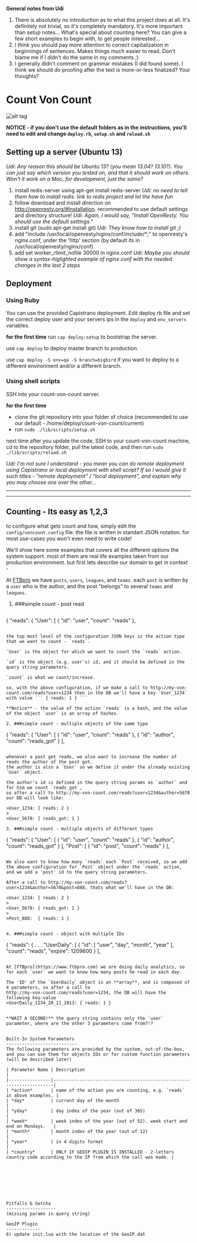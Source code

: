 **General notes from Udi**
1. There is absolutely no introduction as to what this project does at all. It's definitely not trivial, so it's completely mandatory. It's more important than setup notes... What's special about counting here?  You can give a few short examples to begin with, to get people interested...  
2. I think you should pay more attention to correct capitalization in beginnings of sentences. Makes things much easier to read. Don't blame me if I didn't do the same in my comments ;)  
3. I generally didn't comment on grammar mistakes (I did found some). I think we should do proofing after the text is more-or-less finalized? Your thoughts?


Count Von Count
=================
![alt tag](http://1.bp.blogspot.com/_zCGbA5Pv0PI/TGj5YnGEDDI/AAAAAAAADD8/ipYKIgc7Jg0/s400/CountVonCount.jpg)

**__NOTICE - if you don't use the default folders as in the instructions, you'll need to edit and change `deploy.rb`, `setup.sh` and  `reload.sh`__**

Setting up a server (Ubuntu 13) 
---------------------------------
*Udi: Any reason this should be Ubuntu 13? (you mean 13.04? 13.10?). You can just say which version you tested on, and that it should work on others. Won't it work on a Mac, for development, just the same?*  
1. install redis-server using apt-get install redis-server *Udi: no need to tell them how to install redis. link to redis project and let the have fun*  
2. follow download and install direction on http://openresty.org/#Installation. recommended to use default settings and directory structure! *Udi: Again, I would say, "Install OpenResty. You should use the default settings."*  
3. install git (sudo apt-get install git) *Udi: They know how to install git ;)*  
4. add "include /usr/local/openresty/nginx/conf/include/*;" to openresty's nginx.conf, under the 'http' section (by default its in /usr/local/openresty/nginx/conf)  
5. add set worker_rlimit_nofile 30000 in nginx.conf *Udi: Maybe you should show a syntax-higlighted example of nginx.conf with the needed changes in the last 2 steps*


Deployment
-----------------
### Using Ruby
You can use the provided Capistrano deployment.
Edit deploy.rb file and set the correct deploy user and your servers ips in the `deploy` and `env_servers` variables.

**for the first time** run `cap deploy:setup` to bootstrap the server.

use `cap deploy` to deploy master branch to production.

use `cap deploy -S env=qa -S branch=bigbird` if you want to deploy to a different environment and/or a different branch.


### Using shell scripts 
SSH into your count-von-count server.

**for the first time**
  * clone the git repository into your folder of choice (recommended to use our default - /home/deploy/count-von-count/current)
  * run `sudo ./lib/scripts/setup.sh`
 
next time after you update the code, SSH to your count-von-count machine, cd to the repository folder, pull the latest code, and then run `sudo ./lib/scripts/reload.sh`

*Udi: I'm not sure I understand - you mean you can do remote deployment using Capistrano or local deployment with shell script? If so I would give it such titles - "remote deployment" / "local deployment", and explain why you may choose one over the other...*  


************************************************************************
************************************************************************

Counting - Its easy as 1,2,3
------------------------------
to configure what gets count and how, simply edit the `config/voncount.config` file.
the file is written in standart JSON notation.
for most use-cases you won't even need to write code!

We'll show here some examples that covers all the different options the system support. most of them are real life examples taken from our production environment. but first lets describe our domain to get in context - 

At [FTBpro](https://www.ftbpro.com) we have `posts`, `users`, `leagues`, and `teams`. 
each `post` is written by a `user` who is the author, and the post "belongs" to several `teams` and `leagues`.


1. ###simple count - post read
   ~~~
{
  "reads": {
    "User": [
      {
        "id": "user",
        "count": "reads"
      },
   ~~~

   the top most level of the configuration JSON keys is the action type that we want to count - `reads`.
   
   `User` is the object for which we want to count the `reads` action.
   
   `id` is the object (e.g. user's) id, and it should be defined in the query string parameters.
   
   `count` is what we count/increase.

   so, with the above configuration, if we make a call to http://my-von-count.com/reads?user=1234 then in the DB we'll have a key `User_1234` with value ``` { reads: 1 } ```
   
   **Notice** - the value of the action `reads` is a hash, and the value of the object `user` is an array of hashes.
   
2. ###simple count - multiple objects of the same type
   ~~~
{
  "reads": {
    "User": [
      {
        "id": "user",
        "count": "reads"
      },
      {
        "id": "author",
        "count": "reads_got"
      }
    ],
   ~~~
   
   whenever a post get reads, we also want to increase the number of reads the author of the post got.
   the author is also a `User` so we define it under the already existing `User` object.

   the author's id is defined in the query string params as `author` and for him we count `reads_got`,
   so after a call to http://my-von-count.com/reads?user=1234&author=5678 our DB will look like:
   
   >User_1234: { reads: 2 }
   >
   >User_5678: { reads_got: 1 }
   
3. ###simple count - multiple objects of different types
   ~~~
   {
  "reads": {
    "User": [
      {
        "id": "user",
        "count": "reads"
      },
      {
        "id": "author",
        "count": "reads_got"
      }
    ],
    "Post": [
      {
        "id": "post",
        "count": "reads"
      }
    ],
   ~~~
   
   We also want to know how many `reads` each `Post` received, so we add the above configuration for `Post` object under the `reads` action, and we add a 'post' id to the query string parameters. 
   
   After a call to http://my-von-count.com/reads?user=1234&author=5678&post=888, thats what we'll have in the DB:
   
   >User_1234: { reads: 2 }
   >
   >User_5678: { reads_got: 1 }
   >
   >Post_888:  { reads: 1 }
   
   
4. ###simple count - object with multiple IDs
   ~~~
   {
     "reads": {
      .
      .
      .
        "UserDaily": [
           {
              "id": [
                 "user",
                 "day",
                 "month",
                 "year"
              ],
              "count": "reads",
              "expire": 1209600
           }
       ],   
   ~~~
   
   At [FTBpro](https://www.ftbpro.com) we are doing daily analytics, so for each `user` we want to know how many posts he read in each day.
   
   The 'ID' of the `UserDaily` object is an **array**, and is composed of 4 parameters, so after a call to
   http://my-von-count.com/reads?user=1234, the DB will have the following key-value 
   >UserDaily_1234_28_11_2013: { reads: 1 }
   
   
   **WAIT A SECOND!** the query string contains only the `user` parameter, where are the other 3 parameters come from?!?
   

   Built-In System Parameters
   ---------------------------
   The following parameters are provided by the system, out-of-the-box, and you can use them for objects IDs or for custom function parameters (will be described later)

   | Parameter Name | Description                                                          |
   |----------------|----------------------------------------------------------------------|
   | *action*       | name of the action you are counting, e.g. `reads` in above examples. |
   | *day*          | current day of the month                                             |
   | *yday*         | day index of the year (out of 365)                                   |
   | *week*         | week index of the year (out of 52). week start and end on Mondays.   |
   | *month*        | month index of the year (out of 12)                                  |
   | *year*         | in 4 digits format                                                   |
   | *country*      | ONLY IF GEOIP PLUGIN IS INSTALLED - 2-letters country code according to the IP from which the call was made. |

   






Pitfalls & Gotcha
-------------------
(missing params in query string)

GeoIP Plugin
-------------
6) update init.lua with the location of the GeoIP.dat
